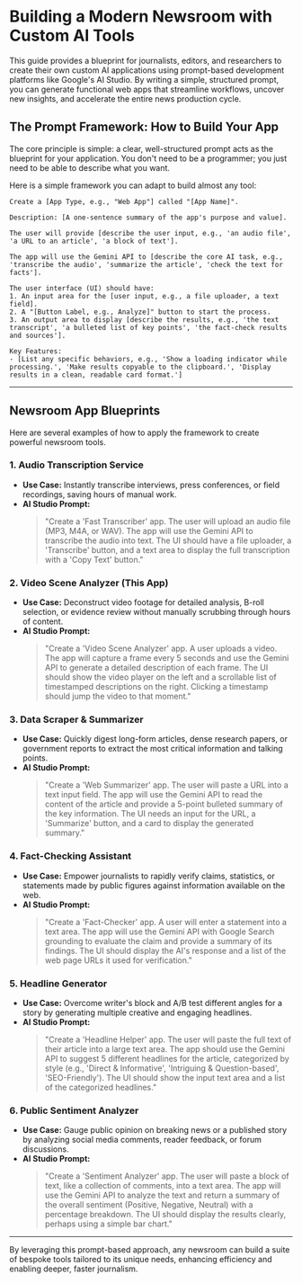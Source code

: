 # Building a Modern Newsroom with Custom AI Tools

This guide provides a blueprint for journalists, editors, and researchers to create their own custom AI applications using prompt-based development platforms like Google's AI Studio. By writing a simple, structured prompt, you can generate functional web apps that streamline workflows, uncover new insights, and accelerate the entire news production cycle.

## The Prompt Framework: How to Build Your App

The core principle is simple: a clear, well-structured prompt acts as the blueprint for your application. You don't need to be a programmer; you just need to be able to describe what you want.

Here is a simple framework you can adapt to build almost any tool:

```
Create a [App Type, e.g., "Web App"] called "[App Name]".

Description: [A one-sentence summary of the app's purpose and value].

The user will provide [describe the user input, e.g., 'an audio file', 'a URL to an article', 'a block of text'].

The app will use the Gemini API to [describe the core AI task, e.g., 'transcribe the audio', 'summarize the article', 'check the text for facts'].

The user interface (UI) should have:
1. An input area for the [user input, e.g., a file uploader, a text field].
2. A "[Button Label, e.g., Analyze]" button to start the process.
3. An output area to display [describe the results, e.g., 'the text transcript', 'a bulleted list of key points', 'the fact-check results and sources'].

Key Features:
- [List any specific behaviors, e.g., 'Show a loading indicator while processing.', 'Make results copyable to the clipboard.', 'Display results in a clean, readable card format.']
```

---

## Newsroom App Blueprints

Here are several examples of how to apply the framework to create powerful newsroom tools.

### 1. Audio Transcription Service
- **Use Case:** Instantly transcribe interviews, press conferences, or field recordings, saving hours of manual work.
- **AI Studio Prompt:**
  > "Create a 'Fast Transcriber' app. The user will upload an audio file (MP3, M4A, or WAV). The app will use the Gemini API to transcribe the audio into text. The UI should have a file uploader, a 'Transcribe' button, and a text area to display the full transcription with a 'Copy Text' button."

### 2. Video Scene Analyzer (This App)
- **Use Case:** Deconstruct video footage for detailed analysis, B-roll selection, or evidence review without manually scrubbing through hours of content.
- **AI Studio Prompt:**
  > "Create a 'Video Scene Analyzer' app. A user uploads a video. The app will capture a frame every 5 seconds and use the Gemini API to generate a detailed description of each frame. The UI should show the video player on the left and a scrollable list of timestamped descriptions on the right. Clicking a timestamp should jump the video to that moment."

### 3. Data Scraper & Summarizer
- **Use Case:** Quickly digest long-form articles, dense research papers, or government reports to extract the most critical information and talking points.
- **AI Studio Prompt:**
  > "Create a 'Web Summarizer' app. The user will paste a URL into a text input field. The app will use the Gemini API to read the content of the article and provide a 5-point bulleted summary of the key information. The UI needs an input for the URL, a 'Summarize' button, and a card to display the generated summary."

### 4. Fact-Checking Assistant
- **Use Case:** Empower journalists to rapidly verify claims, statistics, or statements made by public figures against information available on the web.
- **AI Studio Prompt:**
  > "Create a 'Fact-Checker' app. A user will enter a statement into a text area. The app will use the Gemini API with Google Search grounding to evaluate the claim and provide a summary of its findings. The UI should display the AI's response and a list of the web page URLs it used for verification."

### 5. Headline Generator
- **Use Case:** Overcome writer's block and A/B test different angles for a story by generating multiple creative and engaging headlines.
- **AI Studio Prompt:**
  > "Create a 'Headline Helper' app. The user will paste the full text of their article into a large text area. The app should use the Gemini API to suggest 5 different headlines for the article, categorized by style (e.g., 'Direct & Informative', 'Intriguing & Question-based', 'SEO-Friendly'). The UI should show the input text area and a list of the categorized headlines."

### 6. Public Sentiment Analyzer
- **Use Case:** Gauge public opinion on breaking news or a published story by analyzing social media comments, reader feedback, or forum discussions.
- **AI Studio Prompt:**
  > "Create a 'Sentiment Analyzer' app. The user will paste a block of text, like a collection of comments, into a text area. The app will use the Gemini API to analyze the text and return a summary of the overall sentiment (Positive, Negative, Neutral) with a percentage breakdown. The UI should display the results clearly, perhaps using a simple bar chart."

---

By leveraging this prompt-based approach, any newsroom can build a suite of bespoke tools tailored to its unique needs, enhancing efficiency and enabling deeper, faster journalism.
